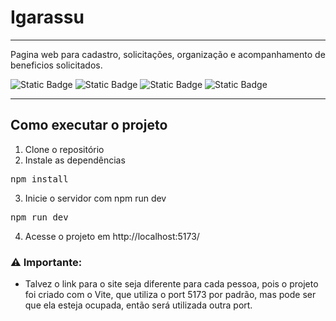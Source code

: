 # Igarassu

---

Pagina web para cadastro, solicitações, organização e acompanhamento de beneficios solicitados.

![Static Badge](https://img.shields.io/badge/Vite-@6.3.5-004846?logo=vite&logoColor=FEC81E&labelColor=f1f1&color=004846&style=flat)
![Static Badge](https://img.shields.io/badge/npm-@11.3.0-004846?logo=nodedotjs&logoColor=#5FA04E&labelColor=f1f1&color=004846&style=flat)
![Static Badge](https://img.shields.io/badge/React-@19.1.0-004846?logo=react&logoColor=#61DAFB&labelColor=f1f1&color=004846&style=flat)
![Static Badge](https://img.shields.io/badge/Laravel-@19.1.0-004846?logo=laravel&logoColor=#FF2D20&labelColor=f1f1&color=004846&style=flat)

---

## Como executar o projeto

1. Clone o repositório
2. Instale as dependências
 <pre>npm install</pre>
3. Inicie o servidor com npm run dev
 <pre>npm run dev</pre>
4. Acesse o projeto em http://localhost:5173/

### ⚠️ Importante:

-   Talvez o link para o site seja diferente para cada pessoa, pois o projeto foi criado com o Vite, que utiliza o port 5173 por padrão, mas pode ser que ela esteja ocupada, então será utilizada outra port.
